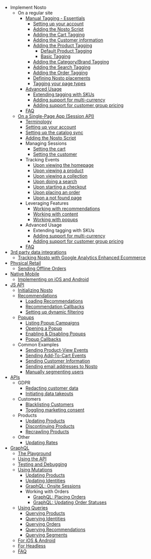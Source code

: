 * Implement Nosto
  * On a regular site
    * [Manual Tagging - Essentials](Manual-implementation)
      * [Setting up your account](Setting-up-your-account)
      * [Adding the Nosto Script](Add-Nosto-script)
      * [Adding the Cart Tagging](Cart-Tagging)
      * [Adding the Customer information](Adding-the-customer-information)
      * [Adding the Product Tagging](Product-Tagging)
        * [Default Product Tagging](https://github.com/Nosto/techdocs/wiki/Basic:-Default-Product-Tagging)
        * [Basic Tagging](https://github.com/Nosto/techdocs/wiki/Basic:-Minimum-Product-Tagging)
      * [Adding the Category/Brand Tagging](Category-&-Brand-tagging)
      * [Adding the Search Tagging](Search-Tagging)
      * [Adding the Order Tagging](Order-Tagging)
      * [Defining Nosto placements](Defining-Nosto-placements)
      * [Tagging your page types](Tag-your-page-types)
    * [Advanced Usage](Advanced-implementation)
      * [Extending tagging with SKUs](Extending-tagging-with-SKUs)
      * [Adding support for multi-currency](Adding-support-for-multi-currency)
      * [Adding support for customer group pricing](Adding-support-for-customer-group-pricing)
    * [FAQ](https://github.com/Nosto/techdocs/wiki/Basic:-FAQ)
  * [On a Single-Page App (Session API)](https://github.com/Nosto/techdocs/wiki/SPA:-Implementation-Guide-(Session-API))
      * [Terminology](https://github.com/Nosto/techdocs/wiki/Session-API---Terminology)
      * [Setting up your account](https://github.com/Nosto/techdocs/wiki/SPA:-Basics#Setting-up-your-account)
      * [Setting up the catalog sync](https://github.com/Nosto/techdocs/wiki/SPA:-Basics#setting-up-the-catalog-sync)
      * [Adding the Nosto Script](https://github.com/Nosto/techdocs/wiki/SPA:-Basics#Add-Nosto-script)
      * Managing Sessions
        * [Setting the cart
](https://github.com/Nosto/techdocs/wiki/SPA:-Basics#setting-the-cart)
        * [Setting the customer
](https://github.com/Nosto/techdocs/wiki/SPA:-Basics#setting-the-customer)
       * Tracking Events
         * [Upon viewing the homepage](https://github.com/Nosto/techdocs/wiki/SPA:-Basics#upon-viewing-the-homepage) 
         * [Upon viewing a product
](https://github.com/Nosto/techdocs/wiki/SPA:-Basics#upon-viewing-a-product)
         * [Upon viewing a collection
](https://github.com/Nosto/techdocs/wiki/SPA:-Basics#upon-viewing-a-collection)
         * [Upon doing a search
](https://github.com/Nosto/techdocs/wiki/SPA:-Basics#upon-doing-a-search)
         * [Upon starting a checkout
](https://github.com/Nosto/techdocs/wiki/SPA:-Basics#upon-starting-a-checkout)
         * [Upon placing an order](https://github.com/Nosto/techdocs/wiki/SPA:-Basics#upon-placing-an-order)
         * [Upon a not found page](https://github.com/Nosto/techdocs/wiki/SPA:-Basics#upon-viewing-a-page-that-was-not-found-404)
    * Leveraging Features
      * [Working with recommendations](https://github.com/Nosto/techdocs/wiki/SPA:-Basics#working-with-recommendations)
      * [Working with content](https://github.com/Nosto/techdocs/wiki/SPA:-Basics#working-with-content)
      * [Working with popups](https://github.com/Nosto/techdocs/wiki/SPA:-Basics#working-with-popups)
    * Advanced Usage
      * Extending tagging with SKUs
      * [Adding support for multi-currency](https://github.com/Nosto/techdocs/wiki/SPA:-Adding-support-for-multi-currency)
      * [Adding support for customer group pricing](https://github.com/Nosto/techdocs/wiki/SPA:-Adding-support-for-customer-group-pricing)
    * [FAQ](https://github.com/Nosto/techdocs/wiki/SPA:-FAQ)
* [3rd party data integrations](3rd-party-data-integrations)
  * [Tracking Nosto with Google Analytics Enhanced Ecommerce](Tracking-Nosto-with-Google-Analytics)
* [Physical Retail](Physical-Retail)
  * [Sending Offline Orders](Sending-Offline-Orders)
* [Native Mobile](Native-Mobile)
  * [Implementing on iOS and Android](Implementing-on-iOS-and-Android)
* [JS API](JS-APIs)
  * [Initializing Nosto](Initializing-Nosto)
  * [Recommendations](Recommendations)
    * [Loading Recommendations](Loading-Recommendations)
    * [Recommendation Callbacks](Recommendation-Callbacks)
    * [Setting up dynamic filtering](Setting-up-dynamic-filtering)
  * [Popups](Popups)
    * [Listing Popup Campaigns](Listing-Popup-Campaigns)
    * [Opening a Popup](Opening-a-Popup)
    * [Enabling & Disabling Popups](Enabling-&-Disabling-Popups)
    * [Popup Callbacks](Popup-Callbacks)
  * Common Examples
    * [Sending Product-View Events](Sending-Product-View-Events)
    * [Sending Add-To-Cart Events](Sending-Add-To-Cart-Events)
    * [Sending Customer Information](Sending-customer-information)
    * [Sending email addresses to Nosto](Sending-email-addresses-to-Nosto)
    * [Manually segmenting users](Manually-Segmenting-Users)
* [APIs](APIs)
  * GDPR
    * [Redacting customer data](Sanitizing-customer-data-using-the-Redaction-API)
    * [Initiating data takeouts](Initiating-data-takeouts-via-the-Takeout-APIs)
  * Customers
    * [Blacklisting Customers](Blacklisting-customers-using-the-Blacklist-API)
    * [Toggling marketing consent](Toggling-email-opt-in-using-the-Consent-API)
  * Products
    * [Updating Products](Updating-products-using-the-Products-API)
    * [Discontinuing Products](Discontinuing-Products)
    * [Recrawling Products](Recrawling-products-using-the-Recrawl-API)
  * Other
    * [Updating Rates](Updating-Rates-using-the-Rates-API)
* [GraphQL](https://github.com/Nosto/docs-nosto-com/wiki/GraphQL:-An-Introduction)
    * [The Playground](https://github.com/Nosto/docs-nosto-com/wiki/GraphQL:-The-Playground)
    * [Using the API](https://github.com/Nosto/docs-nosto-com/wiki/GraphQL:-Using-the-API)
    * [Testing and Debugging](https://github.com/Nosto/docs-nosto-com/wiki/GraphQL:-Testing-&-Debugging)
    * [Using Mutations](https://github.com/Nosto/docs-nosto-com/wiki/GraphQL:-Using-Mutations)
        * [Updating Products](https://github.com/Nosto/docs-nosto-com/wiki/GraphQL:-Updating-Products)
        * [Updating Identities](https://github.com/Nosto/docs-nosto-com/wiki/GraphQL:-Updating-Identities)
        * [GraphQL: Onsite Sessions
](https://github.com/Nosto/docs-nosto-com/wiki/GraphQL:-Onsite-Sessions)
        * Working with Orders
          * [GraphQL: Placing Orders
](https://github.com/Nosto/docs-nosto-com/wiki/GraphQL:-Placing-Orders)
          * [GraphQL: Updating Order Statuses
](https://github.com/Nosto/techdocs/wiki/GraphQL:-Updating-Order-Statuses)
    * [Using Queries](https://github.com/Nosto/docs-nosto-com/wiki/GraphQL:-Using-Queries)
        * [Querying Products](https://github.com/Nosto/docs-nosto-com/wiki/GraphQL:-Querying-Products)
        * [Querying Identities](https://github.com/Nosto/docs-nosto-com/wiki/GraphQL:-Querying-Identities)
        * [Querying Orders](https://github.com/Nosto/docs-nosto-com/wiki/GraphQL:-Querying-Orders)
        * [Querying Recommendations](https://github.com/Nosto/docs-nosto-com/wiki/GraphQL:-Querying-Recommendations)
        * [Querying Segments](https://github.com/Nosto/techdocs/wiki/GraphQL:-Querying-Segments)
    * [For iOS & Android](https://github.com/Nosto/docs-nosto-com/wiki/GraphQL:-For-iOS-&-Android)
    * [For Headless](https://github.com/Nosto/docs-nosto-com/wiki/GraphQL:-For-Headless)
    * [FAQ](https://github.com/Nosto/docs-nosto-com/wiki/GraphQL:-FAQ)